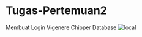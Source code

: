 # Tugas-Pertemuan2
Membuat Login Vigenere Chipper
Database
![local](https://github.com/rosmananda/Tugas-Pertemuan2/assets/95514299/c65a9d86-9d6b-45a2-9b1e-3b732a122e2a)
